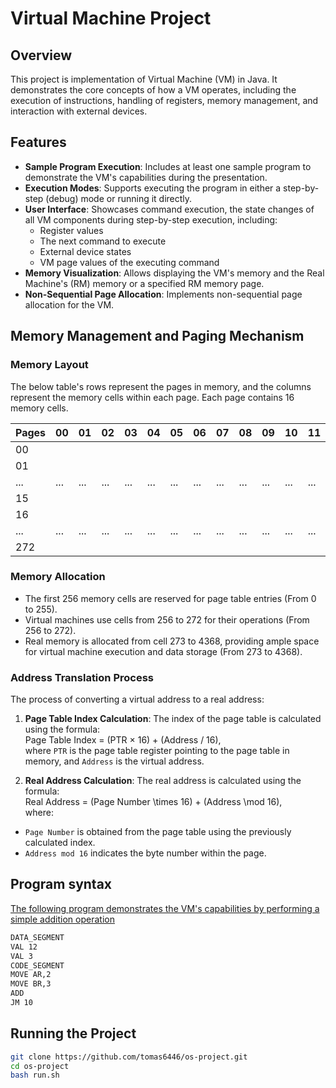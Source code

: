 # Virtual Machine Project

## Overview
This project is implementation of Virtual Machine (VM) in Java. It demonstrates the core concepts of how a VM operates, including the execution of instructions, handling of registers, memory management, and interaction with external devices.

## Features
- **Sample Program Execution**: Includes at least one sample program to demonstrate the VM's capabilities during the presentation.
- **Execution Modes**: Supports executing the program in either a step-by-step (debug) mode or running it directly.
- **User Interface**: Showcases command execution, the state changes of all VM components during step-by-step execution, including:
    - Register values
    - The next command to execute
    - External device states
    - VM page values of the executing command
- **Memory Visualization**: Allows displaying the VM's memory and the Real Machine's (RM) memory or a specified RM memory page.
- **Non-Sequential Page Allocation**: Implements non-sequential page allocation for the VM.

## Memory Management and Paging Mechanism

### Memory Layout
The below table's rows represent the pages in memory, and the columns represent the memory cells within each page. Each page contains 16 memory cells.

| Pages | 00  | 01  | 02  | 03  | 04  | 05  | 06  | 07  | 08  | 09  | 10  | 11  | 12  | 13  | 14  | 15  |
|-------|-----|-----|-----|-----|-----|-----|-----|-----|-----|-----|-----|-----|-----|-----|-----|-----|
| 00    |     |     |     |     |     |     |     |     |     |     |     |     |     |     |     |     |
| 01    |     |     |     |     |     |     |     |     |     |     |     |     |     |     |     |     |
| ...   | ... | ... | ... | ... | ... | ... | ... | ... | ... | ... | ... | ... | ... | ... | ... | ... |
| 15    |     |     |     |     |     |     |     |     |     |     |     |     |     |     |     |     |
| 16    |     |     |     |     |     |     |     |     |     |     |     |     |     |     |     |     |
| ...   | ... | ... | ... | ... | ... | ... | ... | ... | ... | ... | ... | ... | ... | ... | ... | ... |
| 272   |     |     |     |     |     |     |     |     |     |     |     |     |     |     |     |     |

### Memory Allocation
- The first 256 memory cells are reserved for page table entries (From 0 to 255).
- Virtual machines use cells from 256 to 272 for their operations (From 256 to 272).
- Real memory is allocated from cell 273 to 4368, providing ample space for virtual machine execution and data storage (From 273 to 4368).

### Address Translation Process
The process of converting a virtual address to a real address:

1. **Page Table Index Calculation**:
   The index of the page table is calculated using the formula: \
   Page Table Index = (PTR × 16) + (Address / 16), \
   where `PTR` is the page table register pointing to the page table in memory, and `Address` is the virtual address.

2. **Real Address Calculation**:
   The real address is calculated using the formula: \
   Real Address = (Page Number \times 16) + (Address \mod 16),\
   where:
- `Page Number` is obtained from the page table using the previously calculated index.
- `Address mod 16` indicates the byte number within the page.

## Program syntax
[The following program demonstrates the VM's capabilities by performing a simple addition operation](program_example.txt)
```bash
DATA_SEGMENT
VAL 12 
VAL 3 
CODE_SEGMENT
MOVE AR,2
MOVE BR,3
ADD
JM 10
```

## Running the Project
```bash
git clone https://github.com/tomas6446/os-project.git
cd os-project
bash run.sh
```

